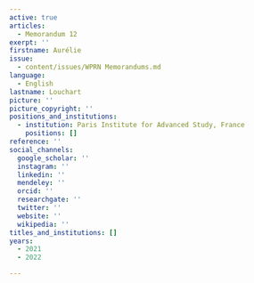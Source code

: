 ```yaml
---
active: true
articles:
  - Memorandum 12
exerpt: ''
firstname: Aurélie
issue:
  - content/issues/WPRN Memorandums.md
language:
  - English
lastname: Louchart
picture: ''
picture_copyright: ''
positions_and_institutions:
  - institution: Paris Institute for Advanced Study, France
    positions: []
reference: ''
social_channels:
  google_scholar: ''
  instagram: ''
  linkedin: ''
  mendeley: ''
  orcid: ''
  researchgate: ''
  twitter: ''
  website: ''
  wikipedia: ''
titles_and_institutions: []
years:
  - 2021
  - 2022

---
```

